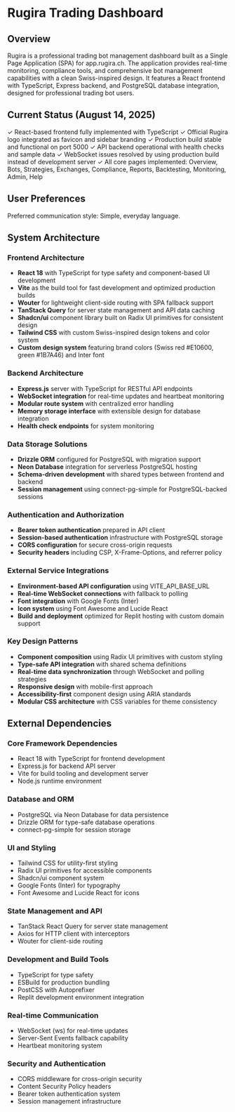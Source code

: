 # Rugira Trading Dashboard

## Overview

Rugira is a professional trading bot management dashboard built as a Single Page Application (SPA) for app.rugira.ch. The application provides real-time monitoring, compliance tools, and comprehensive bot management capabilities with a clean Swiss-inspired design. It features a React frontend with TypeScript, Express backend, and PostgreSQL database integration, designed for professional trading bot users.

## Current Status (August 14, 2025)

✓ React-based frontend fully implemented with TypeScript
✓ Official Rugira logo integrated as favicon and sidebar branding
✓ Production build stable and functional on port 5000
✓ API backend operational with health checks and sample data
✓ WebSocket issues resolved by using production build instead of development server
✓ All core pages implemented: Overview, Bots, Strategies, Exchanges, Compliance, Reports, Backtesting, Monitoring, Admin, Help

## User Preferences

Preferred communication style: Simple, everyday language.

## System Architecture

### Frontend Architecture
- **React 18** with TypeScript for type safety and component-based UI development
- **Vite** as the build tool for fast development and optimized production builds
- **Wouter** for lightweight client-side routing with SPA fallback support
- **TanStack Query** for server state management and API data caching
- **Shadcn/ui** component library built on Radix UI primitives for consistent design
- **Tailwind CSS** with custom Swiss-inspired design tokens and color system
- **Custom design system** featuring brand colors (Swiss red #E10600, green #1B7A46) and Inter font

### Backend Architecture
- **Express.js** server with TypeScript for RESTful API endpoints
- **WebSocket integration** for real-time updates and heartbeat monitoring
- **Modular route system** with centralized error handling
- **Memory storage interface** with extensible design for database integration
- **Health check endpoints** for system monitoring

### Data Storage Solutions
- **Drizzle ORM** configured for PostgreSQL with migration support
- **Neon Database** integration for serverless PostgreSQL hosting
- **Schema-driven development** with shared types between frontend and backend
- **Session management** using connect-pg-simple for PostgreSQL-backed sessions

### Authentication and Authorization
- **Bearer token authentication** prepared in API client
- **Session-based authentication** infrastructure with PostgreSQL storage
- **CORS configuration** for secure cross-origin requests
- **Security headers** including CSP, X-Frame-Options, and referrer policy

### External Service Integrations
- **Environment-based API configuration** using VITE_API_BASE_URL
- **Real-time WebSocket connections** with fallback to polling
- **Font integration** with Google Fonts (Inter)
- **Icon system** using Font Awesome and Lucide React
- **Build and deployment** optimized for Replit hosting with custom domain support

### Key Design Patterns
- **Component composition** using Radix UI primitives with custom styling
- **Type-safe API integration** with shared schema definitions
- **Real-time data synchronization** through WebSocket and polling strategies
- **Responsive design** with mobile-first approach
- **Accessibility-first** component design using ARIA standards
- **Modular CSS architecture** with CSS variables for theme consistency

## External Dependencies

### Core Framework Dependencies
- React 18 with TypeScript for frontend development
- Express.js for backend API server
- Vite for build tooling and development server
- Node.js runtime environment

### Database and ORM
- PostgreSQL via Neon Database for data persistence
- Drizzle ORM for type-safe database operations
- connect-pg-simple for session storage

### UI and Styling
- Tailwind CSS for utility-first styling
- Radix UI primitives for accessible components
- Shadcn/ui component system
- Google Fonts (Inter) for typography
- Font Awesome and Lucide React for icons

### State Management and API
- TanStack React Query for server state management
- Axios for HTTP client with interceptors
- Wouter for client-side routing

### Development and Build Tools
- TypeScript for type safety
- ESBuild for production bundling
- PostCSS with Autoprefixer
- Replit development environment integration

### Real-time Communication
- WebSocket (ws) for real-time updates
- Server-Sent Events fallback capability
- Heartbeat monitoring system

### Security and Authentication
- CORS middleware for cross-origin security
- Content Security Policy headers
- Bearer token authentication system
- Session management infrastructure